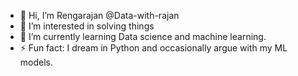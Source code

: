 - 👋 Hi, I’m Rengarajan @Data-with-rajan
- 👀 I’m interested in solving things
- 🌱 I’m currently learning Data science and machine learning.
- ⚡ Fun fact: I dream in Python and occasionally argue with my ML models.

<!---
Data-with-rajan/Data-with-rajan is a ✨ special ✨ repository because its `README.md` (this file) appears on your GitHub profile.
You can click the Preview link to take a look at your changes.
--->
